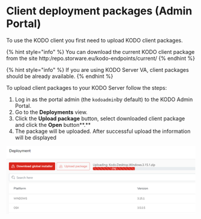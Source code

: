 # Client deployment packages \(Admin Portal\)

To use the KODO client you first need to upload KODO client packages.

{% hint style="info" %}
You can download the current KODO client package from the site http:/repo.storware.eu/kodo-endpoints/current/
{% endhint %}

{% hint style="info" %}
If you are using KODO Server VA, client packages should be already available.
{% endhint %}

To upload client packages to your KODO Server follow the steps:

1. Log in as the portal admin \(the `kodoadmin`by default\) to the KODO Admin Portal.
2. Go to the **Deployments** view.
3. Click the **Upload package** button, select downloaded client package and click the **Open** button**.**
4. The package will be uploaded.  After successful upload the information will be displayed

![upload](../../.gitbook/assets/uploadpkg.png)

